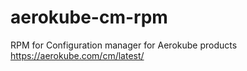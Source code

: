 # aerokube-cm-rpm
RPM for Configuration manager for Aerokube products https://aerokube.com/cm/latest/
